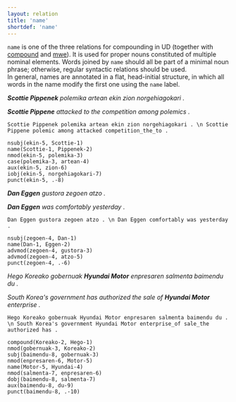 ```yaml
---
layout: relation
title: 'name'
shortdef: 'name'
---
```


`name` is one of the three relations for compounding in UD (together with [compound]() and [mwe]()). It is used for proper nouns constituted of multiple nominal elements. 
Words joined by `name` should all be part of a minimal noun phrase; otherwise, regular syntactic relations should be used.  
In general, names are annotated in a flat, head-initial structure, in which all words in the name modify the first one using the `name` label.

***Scottie Pippenek** polemika artean ekin zion norgehiagokari .*

***Scottie Pippene** attacked to the competition among polemics .* 

~~~ sdparse
Scottie Pippenek polemika artean ekin zion norgehiagokari . \n Scottie Pippene polemic among attacked competition_the_to . 

nsubj(ekin-5, Scottie-1)
name(Scottie-1, Pippenek-2)
nmod(ekin-5, polemika-3)
case(polemika-3, artean-4)
aux(ekin-5, zion-6)
iobj(ekin-5, norgehiagokari-7)
punct(ekin-5, .-8)
~~~

***Dan Eggen** gustora zegoen atzo .*

***Dan Eggen** was comfortably yesterday .*

~~~ sdparse
Dan Eggen gustora zegoen atzo . \n Dan Eggen comfortably was yesterday .

nsubj(zegoen-4, Dan-1)
name(Dan-1, Eggen-2)
advmod(zegoen-4, gustora-3)
advmod(zegoen-4, atzo-5)
punct(zegoen-4, .-6)
~~~

*Hego Koreako gobernuak **Hyundai Motor** enpresaren salmenta baimendu du .*

*South Korea's government has authorized the sale of **Hyundai Motor** enterprise .* 

~~~ sdparse
Hego Koreako gobernuak Hyundai Motor enpresaren salmenta baimendu du . \n South Korea's government Hyundai Motor enterprise_of sale_the authorized has . 

compound(Koreako-2, Hego-1)
nmod(gobernuak-3, Koreako-2)
subj(baimendu-8, gobernuak-3)
nmod(enpresaren-6, Motor-5)
name(Motor-5, Hyundai-4)
nmod(salmenta-7, enpresaren-6)
dobj(baimendu-8, salmenta-7)
aux(baimendu-8, du-9)
punct(baimendu-8, .-10)
~~~



